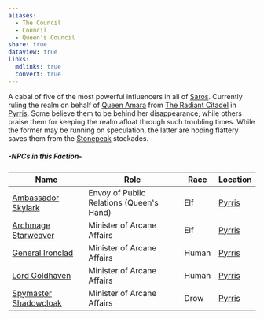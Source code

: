 ```yaml
---
aliases:
  - The Council
  - Council
  - Queen's Council
share: true
dataview: true
links:
  mdlinks: true
  convert: true
---
```


A cabal of five of the most powerful influencers in all of [Saros](../../History-&%20Lore/A-Brief-Saros-History.md). Currently ruling the realm on behalf of [Queen Amara](../../Locations-&%20NPCs/Cities%20&%20Towns/Pyrris/NPCs/Queen-Amara.md) from [The Radiant Citadel](../../Locations-&%20NPCs/Cities%20&%20Towns/Pyrris/Locations/The-Radiant-Citadel.md) in [Pyrris](../../Locations-&%20NPCs/Cities%20&%20Towns/Pyrris/Pyrris.md). Some believe them to be behind her disappearance, while others praise them for keeping the realm afloat through such troubling times. While the former may be running on speculation, the latter are hoping flattery saves them from the [Stonepeak](../../Locations-&%20NPCs/Cities%20&%20Towns/Pyrris/Locations/Stonepeak.md) stockades.

##### -NPCs in this Faction-
| Name                                                                                            | Role                                     | Race  | Location                                                     |
| ----------------------------------------------------------------------------------------------- | ---------------------------------------- | ----- | ------------------------------------------------------------ |
| [Ambassador Skylark](../../Locations-&%20NPCs/Cities%20&%20Towns/Pyrris/NPCs/Ambassador-Skylark.md)       | Envoy of Public Relations (Queen's Hand) | Elf   | [Pyrris](../../Locations-&%20NPCs/Cities%20&%20Towns/Pyrris/Pyrris.md) |
| [Archmage Starweaver](../../Locations-&%20NPCs/Cities%20&%20Towns/Pyrris/NPCs/Archmage-Starweaver.md)     | Minister of Arcane Affairs               | Elf   | [Pyrris](../../Locations-&%20NPCs/Cities%20&%20Towns/Pyrris/Pyrris.md) |
| [General Ironclad](../../Locations-&%20NPCs/Cities%20&%20Towns/Pyrris/NPCs/General-Ironclad.md)           | Minister of Arcane Affairs               | Human | [Pyrris](../../Locations-&%20NPCs/Cities%20&%20Towns/Pyrris/Pyrris.md) |
| [Lord Goldhaven](../../Locations-&%20NPCs/Cities%20&%20Towns/Pyrris/NPCs/Lord-Goldhaven.md)               | Minister of Arcane Affairs               | Human | [Pyrris](../../Locations-&%20NPCs/Cities%20&%20Towns/Pyrris/Pyrris.md) |
| [Spymaster Shadowcloak](../../Locations-&%20NPCs/Cities%20&%20Towns/Pyrris/NPCs/Spymaster-Shadowcloak.md) | Minister of Arcane Affairs               | Drow  | [Pyrris](../../Locations-&%20NPCs/Cities%20&%20Towns/Pyrris/Pyrris.md) |
